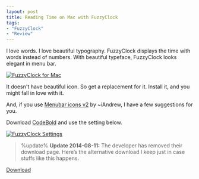 ```yaml
---
layout: post
title: Reading Time on Mac with FuzzyClock
tags:
- "FuzzyClock"
- "Review"
---
```

I love words. I love beautiful typography. FuzzyClock displays the time with words instead of numbers. With beautiful typeface, FuzzyClock looks elegant in menu bar.

[ ![FuzzyClock for Mac][214347] ](http://images.sayzlim.net/2011/08/fuzzyclock_desktop.jpg "FuzzyClock for Mac")

[214347]: http://images.sayzlim.net/2011/08/fuzzyclock_desktop.jpg "FuzzyClock for Mac"

It doesn't have beautiful icon. So get a replacement for it. Install it, and you might fall in love with it.

<!--more-->

And, if you use [Menubar icons v2][1] by ~iAndrew, I have a few suggestions for you.

Download [CodeBold][2] and use the setting below.

[ ![FuzzyClock Settings][img2] ](http://images.sayzlim.net/2011/08/fuzzyclock_setting.jpg "FuzzyClock Settings")

[img2]: http://images.sayzlim.net/2011/08/fuzzyclock_setting.jpg "FuzzyClock Settings"

> %update%
> **Update 2014-08-11:** The developer has removed their download page. Here’s the alternative download I keep just in case stuffs like this happens.

[Download](http://s3.sayzlim.net/f/fuzzyclock.zip "FuzzyClock for Mac")

[1]: http://iandrew.deviantart.com/art/Menubar-icons-v2-Leopard-SL-120653580 "Menubar icons v2 Leopard, SL by iAndrew on deviantART"
[2]: http://fontfabric.com/code-free-font-3/ "Code Free Font | Fontfabric™"
